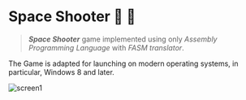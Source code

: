 # Space Shooter :space_invader: :rocket:
> ***Space Shooter*** game implemented using only *Assembly Programming Language* with *FASM translator*.

The Game is adapted for launching on modern operating systems, in particular, Windows 8 and later.

![screen1](https://github.com/polina-krukovich/Space-Shooter/blob/master/screenshots/screen1.png)